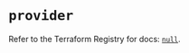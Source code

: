 # `provider`

Refer to the Terraform Registry for docs: [`null`](https://registry.terraform.io/providers/hashicorp/null/3.2.2/docs).
